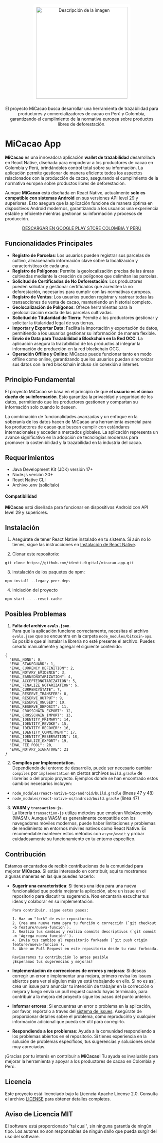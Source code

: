 <p align="center">
  <a href="https://www.micacao.org/">
    <img src="https://static.wixstatic.com/media/ebdd7b_b5544ac1b9d542cb8dfd9ddd84a0609f~mv2.png/v1/fill/w_195,h_61,al_c,q_85,usm_0.66_1.00_0.01,enc_auto/4.png" alt="Descripción de la imagen" width="300" style="background-color: white; border-radius: 10px; padding: 10px;">
  </a>
</p>

<p align="center">
  El proyecto <a href="https://www.micacao.org/" style="text-decoration: none;">MiCacao</a> busca desarrollar una herramienta de trazabilidad para productores y comercializadores de cacao en Perú y Colombia, garantizando el cumplimiento de la normativa europea sobre productos libres de deforestación.
</p>

# MiCacao App

**MiCacao** es una innovadora aplicación **wallet de trazabilidad** desarrollada en React Native, diseñada para empoderar a los productores de cacao en Colombia y Perú, brindándoles control total sobre su información. La aplicación permite gestionar de manera eficiente todos los aspectos relacionados con la producción de cacao, asegurando el cumplimiento de la normativa europea sobre productos libres de deforestación.

Aunque **MiCacao** está diseñada en React Native, actualmente **solo es compatible con sistemas Android** en sus versiones API level 29 y superiores. Esto asegura que la aplicación funcione de manera óptima en dispositivos Android modernos, garantizando a los usuarios una experiencia estable y eficiente mientras gestionan su información y procesos de producción.

<p align="center">
  <a href="https://play.google.com/store/search?q=micacao&c=apps&hl=es_419&pli=1">
    DESCARGAR EN GOOGLE PLAY STORE COLOMBIA Y PERÚ
  </a>
</p>

## Funcionalidades Principales

- **Registro de Parcelas**: Los usuarios pueden registrar sus parcelas de cultivo, almacenando información clave sobre la localización y características de cada una.
- **Registro de Polígonos**: Permite la geolocalización precisa de las áreas cultivadas mediante la creación de polígonos que delimitan las parcelas.
- **Solicitud de Certificados de No Deforestación**: Los productores pueden solicitar y gestionar certificados que acrediten la no deforestación, necesarios para cumplir con las normativas europeas.
- **Registro de Ventas**: Los usuarios pueden registrar y rastrear todas las transacciones de venta de cacao, manteniendo un historial completo.
- **Geolocalización de Polígonos**: Ofrece herramientas para la geolocalización exacta de las parcelas cultivadas.
- **Solicitud de Titularidad de Tierra**: Permite a los productores gestionar y solicitar la titularidad legal de sus tierras.
- **Importar y Exportar Data**: Facilita la importación y exportación de datos, permitiendo a los usuarios gestionar su información de manera flexible.
- **Envío de Data para Trazabilidad a Blockchain en la Red OCC**: La aplicación asegura la trazabilidad de los productos al integrar la información de producción en la red blockchain OCC.
- **Operación Offline y Online**: MiCacao puede funcionar tanto en modo offline como online, garantizando que los usuarios puedan sincronizar sus datos con la red blockchain incluso sin conexión a internet.

## Principio Fundamental

El proyecto MiCacao se basa en el principio de que **el usuario es el único dueño de su información**. Esto garantiza la privacidad y seguridad de los datos, permitiendo que los productores gestionen y compartan su información solo cuando lo deseen.

La combinación de funcionalidades avanzadas y un enfoque en la soberanía de los datos hacen de MiCacao una herramienta esencial para los productores de cacao que buscan cumplir con estándares internacionales y acceder a mercados globales. La aplicación representa un avance significativo en la adopción de tecnologías modernas para promover la sostenibilidad y la trazabilidad en la industria del cacao.

## Requerimientos

- Java Development Kit (JDK) versión 17+
- Node.js versión 20+
- React Native CLI
- Archivo .env (solicítalo)

#### Compatibilidad

**MiCacao** está diseñada para funcionar en dispositivos Android con API level 29 y superiores.

## Instalación

1. Asegúrate de tener React Native instalado en tu sistema. Si aún no lo tienes, sigue las instrucciones en [Instalación de React Native](https://reactnative.dev/docs/environment-setup).

2. Clonar este repositorio:

```
git clone https://github.com/identi-digital/micacao-app.git
```

3. Instalación de los paquetes de npm:

```
npm install --legacy-peer-deps
```

4. Iniciación del proyecto

```
npm start -- --reset-cache
```

## Posibles Problemas

1. **Falta del archivo `evals.json`.**  
   Para que la aplicación funcione correctamente, necesitas el archivo `evals.json` que se encuentra en la carpeta `node_modules/bitcoin-ops`. Es posible que al instalar la librería no esté presente el archivo. Puedes crearlo manualmente y agregar el siguiente contenido:

```
{
  "EVAL_NONE": 0,
  "EVAL_STAKEGUARD": 1,
  "EVAL_CURRENCY_DEFINITION": 2,
  "EVAL_NOTARY_EVIDENCE": 3,
  "EVAL_EARNEDNOTARIZATION": 4,
  "EVAL_ACCEPTEDNOTARIZATION": 5,
  "EVAL_FINALIZE_NOTARIZATION": 6,
  "EVAL_CURRENCYSTATE": 7,
  "EVAL_RESERVE_TRANSFER": 8,
  "EVAL_RESERVE_OUTPUT": 9,
  "EVAL_RESERVE_UNUSED": 10,
  "EVAL_RESERVE_DEPOSIT": 11,
  "EVAL_CROSSCHAIN_EXPORT": 12,
  "EVAL_CROSSCHAIN_IMPORT": 13,
  "EVAL_IDENTITY_PRIMARY": 14,
  "EVAL_IDENTITY_REVOKE": 15,
  "EVAL_IDENTITY_RECOVER": 16,
  "EVAL_IDENTITY_COMMITMENT": 17,
  "EVAL_IDENTITY_RESERVATION": 18,
  "EVAL_FINALIZE_EXPORT": 19,
  "EVAL_FEE_POOL": 20,
  "EVAL_NOTARY_SIGNATURE": 21
}
```

2. **Compiles por Implementation.**  
   Dependiendo del entorno de desarrollo, puede ser necesario cambiar `compiles` por `implementation` en ciertos archivos `build.gradle` de librerías o del propio proyecto. Ejemplos donde se han encontrado estos cambios necesarios incluyen:

- `node_modules/react-native-tcp/android/build.gradle` (líneas 47 y 48)
- `node_modules/react-native-os/android/build.gradle` (línea 47)

3. **WASM y `transaction-js`.**  
   La librería `transaction-js` utiliza métodos que emplean WebAssembly (WASM). Aunque WASM es generalmente compatible con los navegadores móviles modernos, puede haber limitaciones y problemas de rendimiento en entornos móviles nativos como React Native. Es recomendable mantener estos métodos con `async/await` y probar cuidadosamente su funcionamiento en tu entorno específico.

## Contribución

Estamos encantados de recibir contribuciones de la comunidad para mejorar **MiCacao**. Si estás interesado en contribuir, aquí te mostramos algunas maneras en las que puedes hacerlo:

- **Sugerir una característica**: Si tienes una idea para una nueva funcionalidad que podría mejorar la aplicación, abre un issue en el repositorio para discutir tu sugerencia. Nos encantaría escuchar tus ideas y colaborar en su implementación.

      Para contribuir, sigue estos pasos:

      1. Haz un "fork" de este repositorio.
      2. Crea una nueva rama para tu función o corrección (`git checkout -b feature/nueva-funcion`).
      3. Realiza tus cambios y realiza commits descriptivos (`git commit -m 'Agrega nueva función'`).
      4. Envía tus cambios al repositorio forkeado (`git push origin feature/nueva-funcion`).
      5. Abre un Pull Request en este repositorio desde tu rama forkeada.

      Revisaremos tu contribución lo antes posible
      ¡Esperamos tus sugerencias y mejoras!

- **Implementación de correcciones de errores y mejoras**: Si deseas corregir un error o implementar una mejora, primero revisa los issues abiertos para ver si alguien más ya está trabajando en ello. Si no es así, crea un issue para anunciar tu intención de trabajar en la corrección o mejora y luego envía un pull request cuando hayas terminado, para contribuir a la mejora del proyecto sigue los pasos del punto anterior.

- **Informar errores**: Si encuentras un error o problema en la aplicación, por favor, repórtalo a través del [sistema de issues](https://github.com/identi-digital/micacao-app/issues). Asegúrate de proporcionar detalles sobre el problema, cómo reproducirlo y cualquier información adicional que pueda ser útil para corregirlo.

- **Respondiendo a los problemas**: Ayuda a la comunidad respondiendo a los problemas abiertos en el repositorio. Si tienes experiencia en la solución de problemas específicos, tus sugerencias y soluciones serán muy apreciadas.

¡Gracias por tu interés en contribuir a **MiCacao**! Tu ayuda es invaluable para mejorar la herramienta y apoyar a los productores de cacao en Colombia y Perú.

## Licencia

Este proyecto está licenciado bajo la Licencia Apache License 2.0. Consulta el archivo [LICENSE](./LICENSE) para obtener detalles completos.

## Aviso de Licencia MIT

El software está proporcionado "tal cual", sin ninguna garantía de ningún tipo. Los autores no son responsables de ningún daño que pueda surgir del uso del software.
